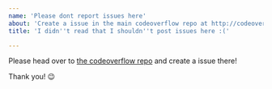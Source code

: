 ```yaml
---
name: 'Please dont report issues here'
about: 'Create a issue in the main codeoverflow repo at http://codeoverflow.org'
title: 'I didn''t read that I shouldn''t post issues here :('

---
```


Please head over to [the codeoverflow repo](https://github.com/codeoverflow-org/chatoverflow/issues/issues/new/choose/)
and create a issue there! 

Thank  you! :wink:
